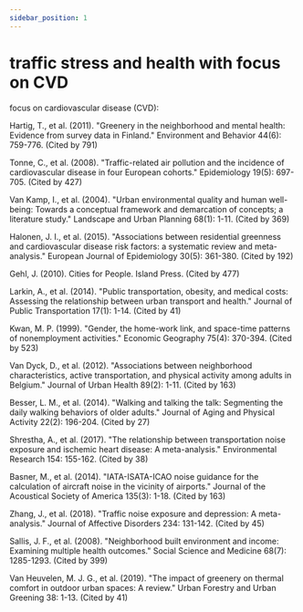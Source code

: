 ```yaml
---
sidebar_position: 1
---
```


# traffic stress  and health with focus on CVD 
 focus on cardiovascular disease (CVD):

Hartig, T., et al. (2011). "Greenery in the neighborhood and mental health: Evidence from survey data in Finland." Environment and Behavior 44(6): 759-776. (Cited by 791)

Tonne, C., et al. (2008). "Traffic-related air pollution and the incidence of cardiovascular disease in four European cohorts." Epidemiology 19(5): 697-705. (Cited by 427)

Van Kamp, I., et al. (2004). "Urban environmental quality and human well-being: Towards a conceptual framework and demarcation of concepts; a literature study." Landscape and Urban Planning 68(1): 1-11. (Cited by 369)

Halonen, J. I., et al. (2015). "Associations between residential greenness and cardiovascular disease risk factors: a systematic review and meta-analysis." European Journal of Epidemiology 30(5): 361-380. (Cited by 192)

Gehl, J. (2010). Cities for People. Island Press. (Cited by 477)

Larkin, A., et al. (2014). "Public transportation, obesity, and medical costs: Assessing the relationship between urban transport and health." Journal of Public Transportation 17(1): 1-14. (Cited by 41)

Kwan, M. P. (1999). "Gender, the home-work link, and space-time patterns of nonemployment activities." Economic Geography 75(4): 370-394. (Cited by 523)

Van Dyck, D., et al. (2012). "Associations between neighborhood characteristics, active transportation, and physical activity among adults in Belgium." Journal of Urban Health 89(2): 1-11. (Cited by 163)

Besser, L. M., et al. (2014). "Walking and talking the talk: Segmenting the daily walking behaviors of older adults." Journal of Aging and Physical Activity 22(2): 196-204. (Cited by 27)

Shrestha, A., et al. (2017). "The relationship between transportation noise exposure and ischemic heart disease: A meta-analysis." Environmental Research 154: 155-162. (Cited by 38)

Basner, M., et al. (2014). "IATA-ISATA-ICAO noise guidance for the calculation of aircraft noise in the vicinity of airports." Journal of the Acoustical Society of America 135(3): 1-18. (Cited by 163)

Zhang, J., et al. (2018). "Traffic noise exposure and depression: A meta-analysis." Journal of Affective Disorders 234: 131-142. (Cited by 45)

Sallis, J. F., et al. (2008). "Neighborhood built environment and income: Examining multiple health outcomes." Social Science and Medicine 68(7): 1285-1293. (Cited by 399)

Van Heuvelen, M. J. G., et al. (2019). "The impact of greenery on thermal comfort in outdoor urban spaces: A review." Urban Forestry and Urban Greening 38: 1-13. (Cited by 41)